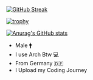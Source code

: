 [![GitHub Streak](https://streak-stats.demolab.com?user=Yqno&theme=highcontrast)](https://git.io/streak-stats)

[![trophy](https://github-profile-trophy.vercel.app/?username=Yqno&theme=onedark)](https://github.com/ryo-ma/github-profile-trophy)

[![Anurag's GitHub stats](https://github-readme-stats.vercel.app/api?username=Yqno)](https://github.com/anuraghazra/github-readme-stats)

- Male :mens:
- I use Arch Btw :computer:
- From Germany :de:
- I Upload my Coding Journey
